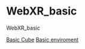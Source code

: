 # WebXR_basic
WebXR_basic

[Basic Cube](https://rodrigomato00.github.io/WebXR_basic/Basic_cube.html)
[Basic enviroment](https://rodrigomato00.github.io/WebXR_basic/environment.html)
